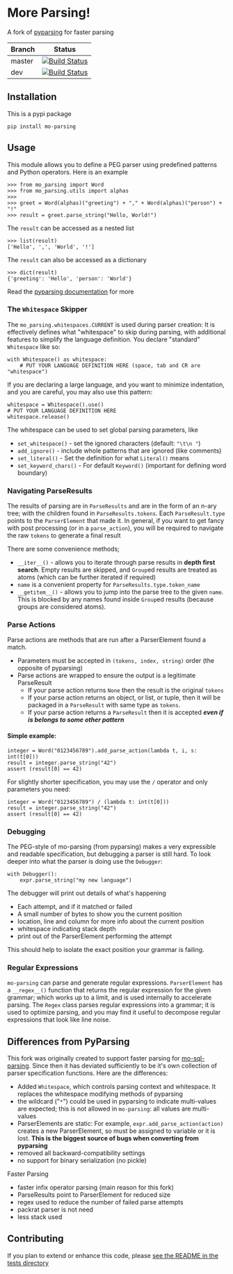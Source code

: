 # More Parsing!

A fork of [pyparsing](https://github.com/pyparsing/pyparsing) for faster parsing


|Branch      |Status   |
|------------|---------|
|master      | [![Build Status](https://travis-ci.com/klahnakoski/mo-parsing.svg?branch=master)](https://travis-ci.com/klahnakoski/mo-parsing) |
|dev         | [![Build Status](https://travis-ci.com/klahnakoski/mo-parsing.svg?branch=dev)](https://travis-ci.com/klahnakoski/mo-parsing)    |

## Installation

This is a pypi package

    pip install mo-parsing
    
## Usage

This module allows you to define a PEG parser using predefined patterns and Python operators.  Here is an example 

```
>>> from mo_parsing import Word
>>> from mo_parsing.utils import alphas
>>>
>>> greet = Word(alphas)("greeting") + "," + Word(alphas)("person") + "!"
>>> result = greet.parse_string("Hello, World!")
```

The `result` can be accessed as a nested list

```
>>> list(result)
['Hello', ',', 'World', '!']
```

The `result` can also be accessed as a dictionary

```
>>> dict(result)
{'greeting': 'Hello', 'person': 'World'}
```

Read the [pyparsing documentation](https://github.com/pyparsing/pyparsing/#readme) for more

### The `Whitespace` Skipper

The `mo_parsing.whitespaces.CURRENT` is used during parser creation: It is effectively defines what "whitespace" to skip during parsing, with additional features to simplify the language definition.  You declare "standard" `Whitespace` like so:

    with Whitespace() as whitespace:
        # PUT YOUR LANGUAGE DEFINITION HERE (space, tab and CR are "whitespace")

If you are declaring a large language, and you want to minimize indentation, and you are careful, you may also use this pattern:

    whitespace = Whitespace().use()
    # PUT YOUR LANGUAGE DEFINITION HERE
    whitespace.release()

The whitespace can be used to set global parsing parameters, like

* `set_whitespace()` - set the ignored characters (default: `"\t\n "`)
* `add_ignore()` - include whole patterns that are ignored (like comments)
* `set_literal()` - Set the definition for what `Literal()` means
* `set_keyword_chars()` - For default `Keyword()` (important for defining word boundary)


### Navigating ParseResults

The results of parsing are in `ParseResults` and are in the form of an n-ary tree; with the children found in `ParseResults.tokens`.  Each `ParseResult.type` points to the `ParserElement` that made it.  In general, if you want to get fancy with post processing (or in a `parse_action`), you will be required to navigate the raw `tokens` to generate a final result

There are some convenience methods;  
* `__iter__()` - allows you to iterate through parse results in **depth first search**. Empty results are skipped, and `Group`ed results are treated as atoms (which can be further iterated if required) 
* `name` is a convenient property for `ParseResults.type.token_name`
* `__getitem__()` - allows you to jump into the parse tree to the given `name`. This is blocked by any names found inside `Group`ed results (because groups are considered atoms).      

### Parse Actions

Parse actions are methods that are run after a ParserElement found a match. 

* Parameters must be accepted in `(tokens, index, string)` order (the opposite of pyparsing)
* Parse actions are wrapped to ensure the output is a legitimate ParseResult
  * If your parse action returns `None` then the result is the original `tokens`
  * If your parse action returns an object, or list, or tuple, then it will be packaged in a `ParseResult` with same type as `tokens`.
  * If your parse action returns a `ParseResult` then it is accepted ***even if is belongs to some other pattern***
  
#### Simple example:

```
integer = Word("0123456789").add_parse_action(lambda t, i, s: int(t[0]))
result = integer.parse_string("42")
assert (result[0] == 42)
```

For slightly shorter specification, you may use the `/` operator and only parameters you need:

```
integer = Word("0123456789") / (lambda t: int(t[0]))
result = integer.parse_string("42")
assert (result[0] == 42)
```

### Debugging

The PEG-style of mo-parsing (from pyparsing) makes a very expressible and readable specification, but debugging a parser is still hard.  To look deeper into what the parser is doing use the `Debugger`:

```
with Debugger():
    expr.parse_string("my new language")
```

The debugger will print out details of what's happening

* Each attempt, and if it matched or failed
* A small number of bytes to show you the current position
* location, line and column for more info about the current position
* whitespace indicating stack depth
* print out of the ParserElement performing the attempt

This should help to isolate the exact position your grammar is failing. 

### Regular Expressions

`mo-parsing` can parse and generate regular expressions. `ParserElement` has a `__regex__()` function that returns the regular expression for the given grammar; which works up to a limit, and is used internally to accelerate parsing.  The `Regex` class parses regular expressions into a grammar; it is used to optimize parsing, and you may find it useful to decompose regular expressions that look like line noise.










## Differences from PyParsing

This fork was originally created to support faster parsing for [mo-sql-parsing](https://github.com/klahnakoski/moz-sql-parser).  Since then it has deviated sufficiently to be it's own collection of parser specification functions.  Here are the differences:

* Added `Whitespace`, which controls parsing context and whitespace.  It replaces the whitespace modifying methods of pyparsing
* the wildcard ("`*`") could be used in pyparsing to indicate multi-values are expected; this is not allowed in `mo-parsing`: all values are multi-values
* ParserElements are static: For example, `expr.add_parse_action(action)` creates a new ParserElement, so must be assigned to variable or it is lost. **This is the biggest source of bugs when converting from pyparsing**
* removed all backward-compatibility settings
* no support for binary serialization (no pickle)

Faster Parsing

* faster infix operator parsing (main reason for this fork)
* ParseResults point to ParserElement for reduced size
* regex used to reduce the number of failed parse attempts  
* packrat parser is not need
* less stack used 



## Contributing

If you plan to extend or enhance this code, please [see the README in the tests directory](https://github.com/klahnakoski/mo-parsing/blob/dev/tests/README.md)